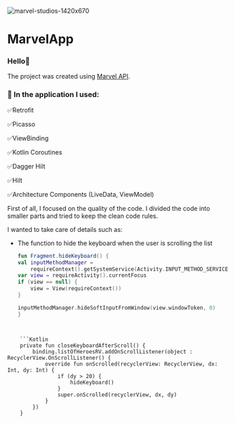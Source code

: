 
![marvel-studios-1420x670](https://user-images.githubusercontent.com/75734211/119407049-f5a8a380-bce3-11eb-9400-dada8041d744.jpg)


# MarvelApp

### Hello👋
The project was created using [Marvel API](https://developer.marvel.com/). 

### :hammer: In the application I used:

:white_check_mark:Retrofit

:white_check_mark:Picasso

:white_check_mark:ViewBinding

:white_check_mark:Kotlin Coroutines

:white_check_mark:Dagger Hilt

:white_check_mark:Hilt

:white_check_mark:Architecture Components (LiveData, ViewModel)


First of all, I focused on the quality of the code. I divided the code into smaller parts and tried to keep the clean code rules.

I wanted to take care of details such as:

* The function to hide the keyboard when the user is scrolling the list

    ```Kotlin
    fun Fragment.hideKeyboard() {
    val inputMethodManager =
        requireContext().getSystemService(Activity.INPUT_METHOD_SERVICE) as InputMethodManager
    var view = requireActivity().currentFocus
    if (view == null) {
        view = View(requireContext())
    }

    inputMethodManager.hideSoftInputFromWindow(view.windowToken, 0)
    }
```


    ```Kotlin
    private fun closeKeyboardAfterScroll() {
        binding.listOfHeroesRV.addOnScrollListener(object : RecyclerView.OnScrollListener() {
            override fun onScrolled(recyclerView: RecyclerView, dx: Int, dy: Int) {
                if (dy > 20) {
                    hideKeyboard()
                }
                super.onScrolled(recyclerView, dx, dy)
            }
        })
    }
```

